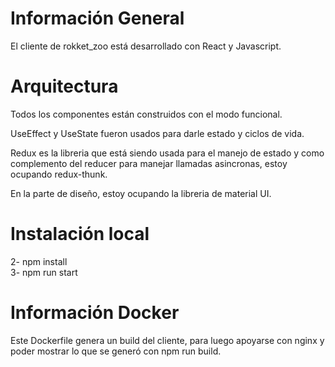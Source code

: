 # Información General
El cliente de rokket_zoo está desarrollado con React y Javascript.

# Arquitectura
Todos los componentes están construidos con el modo funcional. <br>

UseEffect y UseState fueron usados para darle estado y ciclos de vida. <br>

Redux es la libreria que está siendo usada para el manejo de estado y como complemento
del reducer para manejar llamadas asincronas, estoy ocupando redux-thunk.

En la parte de diseño, estoy ocupando la libreria de material UI.
# Instalación local
 2- npm install <br>
 3- npm run start

# Información Docker
Este Dockerfile genera un build del cliente, para luego apoyarse con nginx y poder mostrar lo que se generó con npm run  build.

